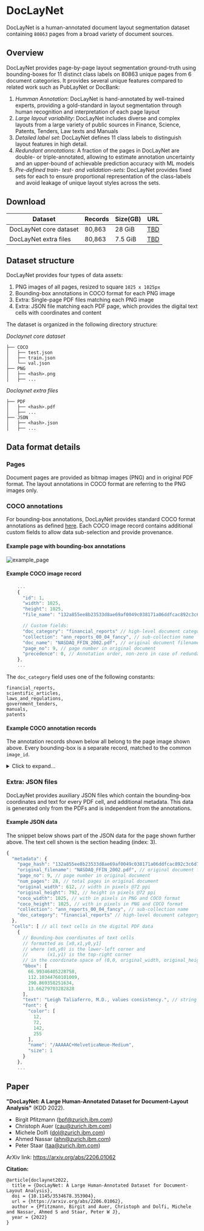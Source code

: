 # DocLayNet

DocLayNet is a human-annotated document layout segmentation dataset containing `80863` pages from a broad variety of document sources.


## Overview

DocLayNet provides page-by-page layout segmentation ground-truth using bounding-boxes for 11 distinct class labels on 80863 unique pages from 6 document categories. It provides several unique features compared to related work such as PubLayNet or DocBank:

1. *Humman Annotation*: DocLayNet is hand-annotated by well-trained experts, providing a gold-standard in layout segmentation through human recognition and interpretation of each page layout
2. *Large layout variability*: DocLayNet includes diverse and complex layouts from a large variety of public sources in Finance, Science, Patents, Tenders, Law texts and Manuals
3. *Detailed label set*: DocLayNet defines 11 class labels to distinguish layout features in high detail.
4. *Redundant annotations*: A fraction of the pages in DocLayNet are double- or triple-annotated, allowing to estimate annotation uncertainty and an upper-bound of achievable prediction accuracy with ML models
5. *Pre-defined train- test- and validation-sets*: DocLayNet provides fixed sets for each to ensure proportional representation of the class-labels and avoid leakage of unique layout styles across the sets.

## Download

| Dataset | Records | Size(GB) | URL  |
|------------------|---------|----------|-------------|
| DocLayNet core dataset| 80,863    | 28 GiB     | [TBD](https://)|
| DocLayNet extra files| 80,863    | 7.5 GiB     | [TBD](https://)|


## Dataset structure

DocLayNet provides four types of data assets:

1. PNG images of all pages, resized to square `1025 x 1025px`
2. Bounding-box annotations in COCO format for each PNG image
3. Extra: Single-page PDF files matching each PNG image
4. Extra: JSON file matching each PDF page, which provides the digital text cells with coordinates and content

The dataset is organized in the following directory structure:

*Doclaynet core dataset*

```
├── COCO
│   ├── test.json
│   ├── train.json
│   └── val.json
├── PNG
│   ├── <hash>.png
│   ├── ...
```

*Doclaynet extra files*

```
├── PDF
│   ├── <hash>.pdf
│   ├── ...
├── JSON
│   ├── <hash>.json
│   ├── ...

```

## Data format details

### Pages
Document pages are provided as bitmap images (PNG) and in original PDF format. The layout annotations in COCO format are referring to the PNG images only.


### COCO annotations
For bounding-box annotations, DocLayNet provides standard COCO format annotations as defined [here](https://cocodataset.org/#format-data).
Each COCO image record contains additional custom fields to allow data sub-selection and provide provenance.


#### Example page with bounding-box annotations

![example_page](assets/132a855ee8b23533d8ae69af0049c038171a06ddfcac892c3c6d7e6b4091c642.png)

#### Example COCO image record

```js
    ...
    {
      "id": 1,
      "width": 1025,
      "height": 1025,
      "file_name": "132a855ee8b23533d8ae69af0049c038171a06ddfcac892c3c6d7e6b4091c642.png",

      // Custom fields:
      "doc_category": "financial_reports" // high-level document category
      "collection": "ann_reports_00_04_fancy", // sub-collection name
      "doc_name": "NASDAQ_FFIN_2002.pdf", // original document filename
      "page_no": 9, // page number in original document
      "precedence": 0, // Annotation order, non-zero in case of redundant double- or triple-annotation
    },
    ...
```

The `doc_category` field uses one of the following constants:

```
financial_reports,
scientific_articles,
laws_and_regulations,
government_tenders,
manuals,
patents
```


#### Example COCO annotation records

The annotation records shown below all belong to the page image shown above. Every bounding-box is a separate record, matched to the common `image_id`.

<details>
<summary>Click to expand...</summary>

```
  "annotations": [
    {
      "id": 8,
      "image_id": 1,
      "category_id": 1,
      "bbox": [
        210.06018382352943,
        31.14536268939389,
        173.9850743464052,
        39.270946654040586
      ],
      "segmentation": [
        [
          210.06018382352943,
          31.14536268939389,
          210.06018382352943,
          70.41630934343448,
          384.04525816993464,
          70.41630934343448,
          384.04525816993464,
          31.14536268939389
        ]
      ],
      "area": 6832.558573256964,
      "iscrowd": 0,
      "precedence": 0
    },
    {
      "id": 9,
      "image_id": 1,
      "category_id": 7,
      "bbox": [
        434.9334063800317,
        -0.4906348977078778,
        589.8585905504372,
        590.2337819428021
      ],
      "segmentation": [
        [
          434.9334063800317,
          -0.4906348977078778,
          434.9334063800317,
          589.7431470450942,
          1024.791996930469,
          589.7431470450942,
          1024.791996930469,
          -0.4906348977078778
        ]
      ],
      "area": 348154.46671203536,
      "iscrowd": 0,
      "precedence": 0
    },
    {
      "id": 10,
      "image_id": 1,
      "category_id": 8,
      "bbox": [
        66.99346405228758,
        112.10344760101009,
        290.869358251634,
        13.66279703282828
      ],
      "segmentation": [
        [
          66.99346405228758,
          112.10344760101009,
          66.99346405228758,
          125.76624463383837,
          357.8628223039216,
          125.76624463383837,
          357.8628223039216,
          112.10344760101009
        ]
      ],
      "area": 3974.0890048610913,
      "iscrowd": 0,
      "precedence": 0
    },
    {
      "id": 11,
      "image_id": 1,
      "category_id": 10,
      "bbox": [
        66.99346405228758,
        133.5865287247475,
        325.3560694444444,
        131.31064046717177
      ],
      "segmentation": [
        [
          66.99346405228758,
          133.5865287247475,
          66.99346405228758,
          264.89716919191926,
          392.34953349673196,
          264.89716919191926,
          392.34953349673196,
          133.5865287247475
        ]
      ],
      "area": 42722.71385863161,
      "iscrowd": 0,
      "precedence": 0
    },
    {
      "id": 12,
      "image_id": 1,
      "category_id": 10,
      "bbox": [
        66.99346405228758,
        272.84557828282834,
        325.4857017973857,
        131.3025
      ],
      "segmentation": [
        [
          66.99346405228758,
          272.84557828282834,
          66.99346405228758,
          404.14807828282835,
          392.4791658496732,
          404.14807828282835,
          392.4791658496732,
          272.84557828282834
        ]
      ],
      "area": 42737.08636025123,
      "iscrowd": 0,
      "precedence": 0
    },
    {
      "id": 13,
      "image_id": 1,
      "category_id": 10,
      "bbox": [
        66.99346405228758,
        414.8919160353536,
        325.69678145424837,
        80.83059406565656
      ],
      "segmentation": [
        [
          66.99346405228758,
          414.8919160353536,
          66.99346405228758,
          495.72251010101013,
          392.6902455065359,
          495.72251010101013,
          392.6902455065359,
          414.8919160353536
        ]
      ],
      "area": 26326.26433021921,
      "iscrowd": 0,
      "precedence": 0
    },
    {
      "id": 14,
      "image_id": 1,
      "category_id": 10,
      "bbox": [
        112.37566899509804,
        626.7556887626263,
        863.111772998366,
        310.9754294507576
      ],
      "segmentation": [
        [
          112.37566899509804,
          626.7556887626263,
          112.37566899509804,
          937.7311182133839,
          975.487441993464,
          937.7311182133839,
          975.487441993464,
          626.7556887626263
        ]
      ],
      "area": 268406.55427217163,
      "iscrowd": 0,
      "precedence": 0
    },
    {
      "id": 15,
      "image_id": 1,
      "category_id": 5,
      "bbox": [
        18.32874183006536,
        1005.2406660353536,
        7.4496732026143775,
        10.353535094696968
      ],
      "segmentation": [
        [
          18.32874183006536,
          1005.2406660353536,
          18.32874183006536,
          1015.5942011300506,
          25.77841503267974,
          1015.5942011300506,
          25.77841503267974,
          1005.2406660353536
        ]
      ],
      "area": 77.13045294729152,
      "iscrowd": 0,
      "precedence": 0
    },
    ...
  ]

```
</details>


### Extra: JSON files

DocLayNet provides auxiliary JSON files which contain the bounding-box coordinates and text for every PDF cell, and additional metadata. This data is generated only from the PDFs and is independent from the annotations.  

#### Example JSON data

The snippet below shows part of the JSON data for the page shown further above. The text cell shown is the section heading (index: 3). 

```js
{
  "metadata": {
    "page_hash": "132a855ee8b23533d8ae69af0049c038171a06ddfcac892c3c6d7e6b4091c642", // unique identifier, equal to filename
    "original_filename": "NASDAQ_FFIN_2002.pdf", // original document filename
    "page_no": 9, // page number in original document
    "num_pages": 28, // total pages in original document
    "original_width": 612, // width in pixels @72 ppi
    "original_height": 792, // height in pixels @72 ppi
    "coco_width": 1025, // with in pixels in PNG and COCO format
    "coco_height": 1025, // with in pixels in PNG and COCO format
    "collection": "ann_reports_00_04_fancy", // sub-collection name
    "doc_category": "financial_reports" // high-level document category
  },
  "cells": [ // all text cells in the digital PDF data
    {
      // Bounding-box coordinates of text cells
      // formatted as [x0,x1,y0,y1]
      // where (x0,y0) is the lower-left corner and
      //       (x1,y1) is the top-right corner
      // in the coordinate space of (0,0, original_width, original_height)
      "bbox": [
        66.99346405228758,
        112.10344760101009,
        290.869358251634,
        13.66279703282828
      ],
      "text": "Leigh Taliaferro, M.D., values consistency.", // string content of cell
      "font": {
        "color": [
          12,
          72,
          142,
          255
        ],
        "name": "/AAAAAC+HelveticaNeue-Medium",
        "size": 1
      }
    },
    ...
```


## Paper

**"DocLayNet: A Large Human-Annotated Dataset for Document-Layout Analysis"** (KDD 2022).

- Birgit Pfitzmann (bpf@zurich.ibm.com)
- Christoph Auer (cau@zurich.ibm.com)
- Michele Dolfi (dol@zurich.ibm.com)
- Ahmed Nassar (ahn@zurich.ibm.com)
- Peter Staar (taa@zurich.ibm.com)

ArXiv link: https://arxiv.org/abs/2206.01062

**Citation:**

```
@article{doclaynet2022,
  title = {DocLayNet: A Large Human-Annotated Dataset for Document-Layout Analysis},  
  doi = {10.1145/3534678.353904},
  url = {https://arxiv.org/abs/2206.01062},
  author = {Pfitzmann, Birgit and Auer, Christoph and Dolfi, Michele and Nassar, Ahmed S and Staar, Peter W J},
  year = {2022}
}
```
